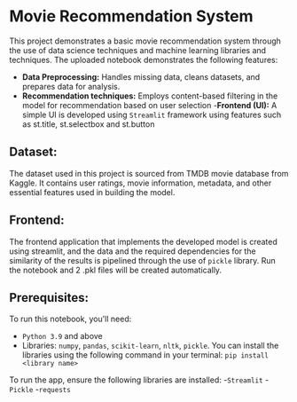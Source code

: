 # Movie Recommendation System
This project demonstrates a basic movie recommendation system through the use of data science techniques and machine learning libraries and techniques.
The uploaded notebook demonstrates the following features:
- **Data Preprocessing:** Handles missing data, cleans datasets, and prepares data for analysis.
- **Recommendation techniques:** Employs content-based filtering in the model for recommendation based on user selection
-**Frontend (UI):** A simple UI is developed using `Streamlit` framework using features such as st.title, st.selectbox and st.button

## Dataset:
The dataset used in this project is sourced from TMDB movie database from Kaggle. It contains user ratings, movie information, metadata, and other essential features used in building the model.

## Frontend:
The frontend application that implements the developed model is created using streamlit, and the data and the required dependencies for the similarity of the results is pipelined through the use of `pickle` library.
Run the notebook and 2 .pkl files will be created automatically. 

## Prerequisites:
To run this notebook, you'll need:  
- `Python 3.9` and above  
- Libraries: `numpy`, `pandas`, `scikit-learn`, `nltk`, `pickle`.
      You can install the libraries using the following command in your terminal:
      ```
      pip install <library name>
      ```

To run the app, ensure the following libraries are installed:
-`Streamlit`
-`Pickle`
-`requests`
